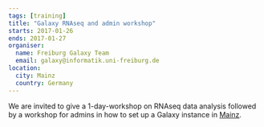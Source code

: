 ```yaml
---
tags: [training]
title: "Galaxy RNAseq and admin workshop"
starts: 2017-01-26
ends: 2017-01-27
organiser:
  name: Freiburg Galaxy Team
  email: galaxy@informatik.uni-freiburg.de
location:
  city: Mainz
  country: Germany
---
```


We are invited to give a 1-day-workshop on RNAseq data analysis followed by a workshop for admins in how to set up a Galaxy instance in [Mainz](www.imbei.uni-mainz.de).
